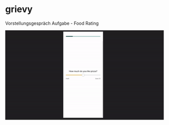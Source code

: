 # grievy
Vorstellungsgespräch Aufgabe - Food Rating

![Demo](https://github.com/WenzelburgerMarc/grievy/blob/master/demo.gif)
